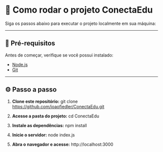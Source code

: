 # 🚀 Como rodar o projeto ConectaEdu

Siga os passos abaixo para executar o projeto localmente em sua máquina:

---

## 🧩 Pré-requisitos

Antes de começar, verifique se você possui instalado:
- [Node.js](https://nodejs.org/)  
- [Git](https://git-scm.com/)

---

## ⚙️ Passo a passo

1. **Clone este repositório:**
   git clone https://github.com/joaofiedler/ConectaEdu.git
   
2. **Acesse a pasta do projeto:**
   cd ConectaEdu

3. **Instale as dependências:**
   npm install

4. **Inicie o servidor:**
   node index.js

5. **Abra o navegador e acesse:**
   http://localhost:3000
